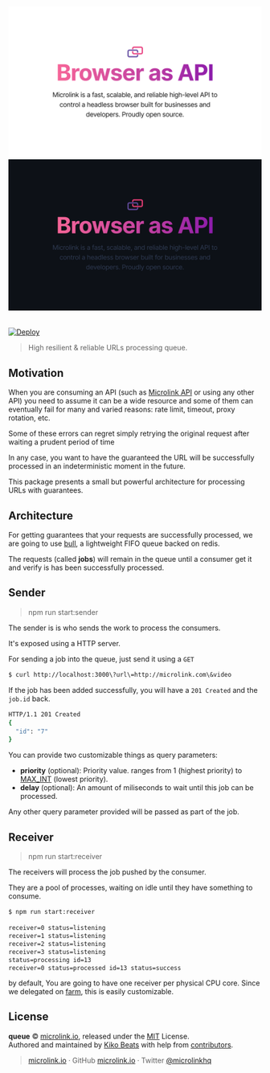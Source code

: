 <div align="center">
  <img src="https://github.com/microlinkhq/cdn/raw/master/dist/logo/banner.png#gh-light-mode-only" alt="microlink logo">
  <img src="https://github.com/microlinkhq/cdn/raw/master/dist/logo/banner-dark.png#gh-dark-mode-only" alt="microlink logo">
  <br>
  <br>
</div>

[![Deploy](https://www.herokucdn.com/deploy/button.svg)](https://heroku.com/deploy)

> High resilient & reliable URLs processing queue.

## Motivation

When you are consuming an API (such as [Microlink API](https://docs.microlink.io/api/#introduction) or using any other API) you need to assume it can be a wide resource and some of them can eventually fail for many and varied reasons: rate limit, timeout, proxy rotation, etc.

Some of these errors can regret simply retrying the original request after waiting a prudent period of time

In any case, you want to have the guaranteed the URL will be successfully processed in an indeterministic moment in the future.

This package presents a small but powerful architecture for processing URLs with guarantees.

## Architecture

For getting guarantees that your requests are successfully processed, we are going to use [bull](https://github.com/OptimalBits/bull), a lightweight FIFO queue backed on redis.

The requests (called **jobs**) will remain in the queue until a consumer get it and verify is has been successfully processed.

## Sender

> npm run start:sender

The sender is is who sends the work to process the consumers.

It's exposed using a HTTP server.

For sending a job into the queue, just send it using a `GET`

```bash
$ curl http://localhost:3000\?url\=http://microlink.com\&video
```

If the job has been added successfully, you will have a `201 Created` and the `job.id` back.

```bash
HTTP/1.1 201 Created
{
  "id": "7"
}
```

You can provide two customizable things as query parameters:

- **priority** (optional): Priority value. ranges from 1 (highest priority) to [MAX_INT](https://developer.mozilla.org/en-US/docs/Web/JavaScript/Reference/Global_Objects/Number/MAX_SAFE_INTEGER) (lowest priority).
- **delay** (optional): An amount of miliseconds to wait until this job can be processed.

Any other query parameter provided will be passed as part of the job.

## Receiver

> npm run start:receiver

The receivers will process the job pushed by the consumer. 

They are a pool of processes, waiting on idle until they have something to consume.

```
$ npm run start:receiver

receiver=0 status=listening
receiver=1 status=listening
receiver=2 status=listening
receiver=3 status=listening
status=processing id=13
receiver=0 status=processed id=13 status=success
```

by default, You are going to have one receiver per physical CPU core. Since we delegated on [farm](https://github.com/Kikobeats/farm-cli#farm-cli), this is easily customizable.

## License

**queue** © [microlink.io](https://microlink.io), released under the [MIT](https://github.com/microlinkhq/queue/blob/master/LICENSE.md) License.<br>
Authored and maintained by [Kiko Beats](https://kikobeats.com) with help from [contributors](https://github.com/microlinkhq/queue/contributors).

> [microlink.io](https://microlink.io) · GitHub [microlink.io](https://github.com/microlinkhq) · Twitter [@microlinkhq](https://twitter.com/microlinkhq)

